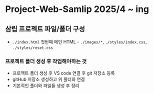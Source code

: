 # Project-Web-Samlip 2025/4 ~ ing
## 삼립 프로젝트 파일/폴더 구성
* `./index.html` 첫번째 메인 HTML - `./images/*`, `./styles/index.css`, `./styles/reset.css`
### 프로젝트 폴더 생성 후 작업해야하는 것
* 프로젝트 폴더 생성 후 VS code 연결 후 git 저장소 등록
* gitHub 저장소 생성하고 위 폴더와 연결
* 기본적인 폴더와 파일들 생성 후 정리